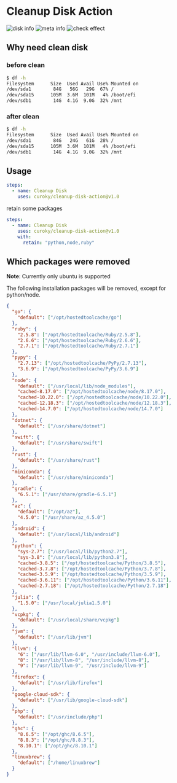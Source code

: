 # Cleanup Disk Action

![disk info](https://github.com/curoky/cleanup-disk-action/workflows/disk%20info/badge.svg)
![meta info](https://github.com/curoky/cleanup-disk-action/workflows/meta%20info/badge.svg)
![check effect](https://github.com/curoky/cleanup-disk-action/workflows/check%20effect/badge.svg)

## Why need clean disk

### before clean

```bash
$ df -h
Filesystem      Size  Used Avail Use% Mounted on
/dev/sda1        84G   56G   29G  67% /
/dev/sda15      105M  3.6M  101M   4% /boot/efi
/dev/sdb1        14G  4.1G  9.0G  32% /mnt
```

### after clean

```bash
$ df -h
Filesystem      Size  Used Avail Use% Mounted on
/dev/sda1        84G   24G   61G  28% /
/dev/sda15      105M  3.6M  101M   4% /boot/efi
/dev/sdb1        14G  4.1G  9.0G  32% /mnt
```

## Usage

```yaml
steps:
  - name: Cleanup Disk
    uses: curoky/cleanup-disk-action@v1.0
```

retain some packages

```yaml
steps:
  - name: Cleanup Disk
    uses: curoky/cleanup-disk-action@v1.0
    with:
      retain: "python,node,ruby"
```

## Which packages were removed

**Note**: Currently only ubuntu is supported

The following installation packages will be removed, except for python/node.

```json
{
  "go": {
    "default": ["/opt/hostedtoolcache/go"]
  },
  "ruby": {
    "2.5.8": ["/opt/hostedtoolcache/Ruby/2.5.8"],
    "2.6.6": ["/opt/hostedtoolcache/Ruby/2.6.6"],
    "2.7.1": ["/opt/hostedtoolcache/Ruby/2.7.1"]
  },
  "pypy": {
    "2.7.13": ["/opt/hostedtoolcache/PyPy/2.7.13"],
    "3.6.9": ["/opt/hostedtoolcache/PyPy/3.6.9"]
  },
  "node": {
    "default": ["/usr/local/lib/node_modules"],
    "cached-8.17.0": ["/opt/hostedtoolcache/node/8.17.0"],
    "cached-10.22.0": ["/opt/hostedtoolcache/node/10.22.0"],
    "cached-12.18.3": ["/opt/hostedtoolcache/node/12.18.3"],
    "cached-14.7.0": ["/opt/hostedtoolcache/node/14.7.0"]
  },
  "dotnet": {
    "default": ["/usr/share/dotnet"]
  },
  "swift": {
    "default": ["/usr/share/swift"]
  },
  "rust": {
    "default": ["/usr/share/rust"]
  },
  "miniconda": {
    "default": ["/usr/share/miniconda"]
  },
  "gradle": {
    "6.5.1": ["/usr/share/gradle-6.5.1"]
  },
  "az": {
    "default": ["/opt/az"],
    "4.5.0": ["/usr/share/az_4.5.0"]
  },
  "android": {
    "default": ["/usr/local/lib/android"]
  },
  "python": {
    "sys-2.7": ["/usr/local/lib/python2.7"],
    "sys-3.8": ["/usr/local/lib/python3.8"],
    "cached-3.8.5": ["/opt/hostedtoolcache/Python/3.8.5"],
    "cached-3.7.8": ["/opt/hostedtoolcache/Python/3.7.8"],
    "cached-3.5.9": ["/opt/hostedtoolcache/Python/3.5.9"],
    "cached-3.6.11": ["/opt/hostedtoolcache/Python/3.6.11"],
    "cached-2.7.18": ["/opt/hostedtoolcache/Python/2.7.18"]
  },
  "julia": {
    "1.5.0": ["/usr/local/julia1.5.0"]
  },
  "vcpkg": {
    "default": ["/usr/local/share/vcpkg"]
  },
  "jvm": {
    "default": ["/usr/lib/jvm"]
  },
  "llvm": {
    "6": ["/usr/lib/llvm-6.0", "/usr/include/llvm-6.0"],
    "8": ["/usr/lib/llvm-8", "/usr/include/llvm-8"],
    "9": ["/usr/lib/llvm-9", "/usr/include/llvm-9"]
  },
  "firefox": {
    "default": ["/usr/lib/firefox"]
  },
  "google-cloud-sdk": {
    "default": ["/usr/lib/google-cloud-sdk"]
  },
  "php": {
    "default": ["/usr/include/php"]
  },
  "ghc": {
    "8.6.5": ["/opt/ghc/8.6.5"],
    "8.8.3": ["/opt/ghc/8.8.3"],
    "8.10.1": ["/opt/ghc/8.10.1"]
  },
  "linuxbrew": {
    "default": ["/home/linuxbrew"]
  }
}

```
